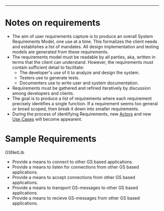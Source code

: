 ------------------------------------------------------------------------

# Notes on requirements

-   The aim of user requirements capture is to produce an overall System
    Requirements Model, one use at a time. This formalizes the client
    needs and establishes a list of mandates. All design implementation
    and testing models are generated from these requirements.
-   The requirements model must be readable by all parties, aka, written
    in terms that the client can understand. However, the requirements
    must contain sufficient detail to facilitate:
    -   The developer's use of it to analyze and design the system.
    -   Testers use to generate tests.
    -   Documenters use to write user and system documentation.
-   Requirements must be gathered and refined iteratively by discussion
    among developers and clients.
-   The goal is to produce a list of requirements where each requirement
    precisely identifies a single function. If a requirement seems too
    general or broad scoped, then break it down into smaller
    requirements.
-   During the process of identifying Requirements, new
    [Actors](GS_Actors_Standard "wikilink") and new [Use
    Cases](GS_Use-Cases_Standard "wikilink") will become appearent.






# Sample Requirements


GSNetLib

-   Provide a means to connect to other GS based applications.
-   Provide a means to listen for connections from other GS based
    applications.
-   Provide a means to accept connections from other GS based
    applications.
-   Provide a means to transport GS-messages to other GS based
    applications.
-   Provide a means to recieve GS-messages from other GS based
    applications.